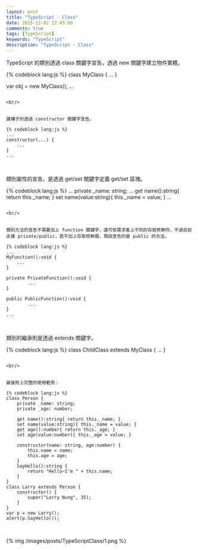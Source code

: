```yaml
---
layout: post
title: "TypeScript - Class"
date: 2015-12-02 22:45:00
comments: true
tags: [TypeScript]
keywords: "TypeScript"
description: "TypeScript - Class"
---
```


TypeScript 的類別透過 class 關鍵字宣告，透過 new 關鍵字建立物件實體。  

<!-- More -->

{% codeblock lang:js %}
class MyClass { 
	...
} 

var obj = new MyClass();
...
```
	
<br/>


建構子的透過 constructor 關鍵字宣告。  

{% codeblock lang:js %}
...
constructor(...) { 
	... 
} 
...
```

<br/>


類別屬性的宣告，是透過 get/set 關鍵字定義 get/set 區塊。  

{% codeblock lang:js %}
...
private _name: string; 
...
get name():string{ return this._name; } 
set name(value:string){ this._name = value; } 
...
```

<br/>


類別方法的宣告不需要加上 function 關鍵字，還可依需求套上不同的存取修飾符，不過目前支援 private/public，若不加上存取修飾服，預設宣告的是 public 的方法。  

{% codeblock lang:js %}
...
MyFunction():void { 
	...
}

private PrivateFunction():void { 
        ...
}

public PublicFunction():void { 
        ...
}
...
```

<br/>


類別的繼承則是透過 extends 關鍵字。  

{% codeblock lang:js %}
class ChildClass extends MyClass { 
	...
} 
```

<br/>


最後附上完整的使用範例：  

{% codeblock lang:js %}
class Person { 
	private _name: string; 
	private _age: number; 

	get name():string{ return this._name; } 
	set name(value:string){ this._name = value; } 
	get age():number{ return this._age; } 
	set age(value:number){ this._age = value; } 

	constructor(name: string, age:number) {
		this.name = name; 
		this.age = age; 
	} 
	SayHello():string { 
		return "Hello~I'm " + this.name; 
	} 
} 
class Larry extends Person { 
	constructor() { 
		super("Larry Nung", 35); 
	} 
} 
var p = new Larry(); 
alert(p.SayHello());
```

<br/>


{% img /images/posts/TypeScriptClass/1.png %}
